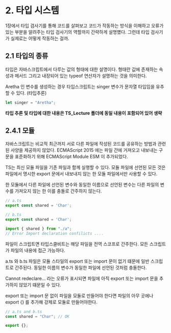# 2. 타입 시스템

1장에서 타입 검사기를 통해 코드를 살펴보고 코드가 작동하는 방식을 이해하고 오류가 있는 부분을 알려주는 타입 검사기의 역할까지 간략하게 설명헀다.
그런데 타입 검사기가 실제로는 어떻게 작동하는 걸까.

## 2.1 타입의 종류

타입은 자바스크립트에서 다루는 값의 형태에 대한 설명이다. 형태란 값에 존재하는 속성과 메서드 그리고 내장되어 있는 typeof 연산자가 설명하는 것을 의미한다.

Aretha 인 변수를 생성하는 경우 타입스크립트는 singer 변수가 문자열 타입임을 유추할 수 있다. (타입추론)
```typescript
let singer = "Aretha";
```

**타입 추론 및 타입에 대한 내용은 TS_Lecture 폴더에 동일 내용이 포함되어 있어 생략**

## 2.4.1 모듈

자바스크립트는 비교적 최근까지 서로 다른 파일에 작성된 코드를 공유하는 방법과 관련된 사양을 제공하지 않았다.
ECMAScript 2015 에는 파일 간에 거져오고 내보내는 구문을 표준화하기 위해 ECMAScript Module ESM 이 추가되었다.

TS는 최신 모듈 파일을 기존 파일과 함께 실행할 수 있다. 모듈 파일에 선언된 모든 것은 파일에서 명시한 export 문에서 내보내지 않는 한 모듈 파일에서만 
사용할 수 있다.

한 모듈에서 다른 파일에 선언된 변수와 동일한 이름으로 선언된 변수는 다른 파일의 변수를 가져오지 않는 한 이를 충돌로 간주하지 않는다.

```typescript
// a.ts
export const shared = 'Char';
```

```typescript
// b.ts
export const shared = 'Char';
```

```typescript
import { shared } from "./a";
// Error Import declaration confilicts ....
```

파일이 스크립트면 타입스클비트는 해당 파일을 전역 스코프로 간주한다.
모든 스크립트가 파일의 내용에 접근 가능하다.

a.ts 와 b.ts 파일은 모듈 스타일의 export 또는 import 문이 없기 떄문에 일반 스크립트로 간주된다. 동일한 이름의 변수가
동일한 파일에 선언된 것처럼 충돌한다.

Cannot redeclare... 라는 오류가 표시되면 파일에 아직 export 또는 import 문을 추가하지 않았기 떄문일 수 있다.

export 또는 import 문 없이 파일을 모듈로 만들어야 한다면 파일의 아무 곳에나 export {} 를 추가해 강제로 모듈로 만들어야한다.

```typescript
// a.ts and b.ts
const shared = "Char"; // OK

export {};
```